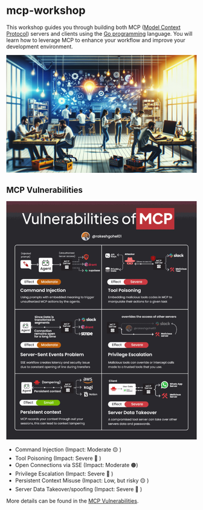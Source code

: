 # mcp-workshop

This workshop guides you through building both MCP ([Model Context Protocol][1]) servers and clients using the [Go programming][2] language. You will learn how to leverage MCP to enhance your workflow and improve your development environment.

![cover](./images/cover.png)

[1]:https://modelcontextprotocol.io/introduction
[2]:https://go.dev

## MCP Vulnerabilities

![vulnerabilities](./images/vulnerabilities.gif)

- Command Injection (Impact: Moderate 🟡 )
- Tool Poisoning (Impact: Severe 🔴 )
- Open Connections via SSE (Impact: Moderate 🟠)
- Privilege Escalation (Impact: Severe 🔴 )
- Persistent Context Misuse (Impact: Low, but risky 🟡 )
- Server Data Takeover/spoofing (Impact: Severe 🔴 )

More details can be found in the [MCP Vulnerabilities][11].

[11]: https://www.linkedin.com/posts/eordax_ai-mcp-genai-activity-7333057511651954688-sbNO
